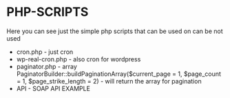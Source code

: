 # PHP-SCRIPTS
Here you can see just the simple php scripts that can be used on can be not used
* cron.php - just cron
* wp-real-cron.php - also cron for wordpress
* paginator.php - array PaginatorBuilder::buildPaginationArray($current_page = 1, $page_count = 1, $page_strike_length = 2)  - will return the array for pagination
* API - SOAP API EXAMPLE
